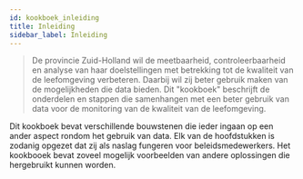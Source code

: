 ```yaml
---
id: kookboek_inleiding
title: Inleiding
sidebar_label: Inleiding
---
```

>De provincie Zuid-Holland wil de meetbaarheid, controleerbaarheid en analyse van haar doelstellingen met betrekking tot de kwaliteit van de leefomgeving verbeteren. Daarbij wil zij beter gebruik maken van de mogelijkheden die data bieden. Dit "kookboek" beschrijft de onderdelen en stappen die samenhangen met een beter gebruik van data voor de monitoring van de kwaliteit van de leefomgeving.  

Dit kookboek bevat verschillende bouwstenen die ieder ingaan op een ander aspect rondom het gebruik van data. Elk van de hoofdstukken is zodanig opgezet dat zij als naslag fungeren voor beleidsmedewerkers. Het kookbooek bevat zoveel mogelijk voorbeelden van andere oplossingen die hergebruikt kunnen worden.
